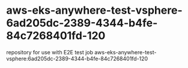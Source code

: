 # aws-eks-anywhere-test-vsphere-6ad205dc-2389-4344-b4fe-84c7268401fd-120
repository for use with E2E test job aws-eks-anywhere-test-vsphere:6ad205dc-2389-4344-b4fe-84c7268401fd-120
